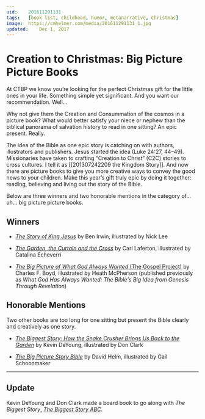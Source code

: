 ```yaml
---
uid:	201611291131
tags:	[book list, childhood, humor, metanarrative, Christmas]
image:	https://cmhelmer.com/media/201611291131_1.jpg
updated:	Dec 1, 2017
---
```


# Creation to Christmas: Big Picture Picture Books

At CTBP we know you’re looking for the perfect Christmas gift for the little ones in your life. Something simple yet significant. And you want our recommendation. Well…

Why not give them the Creation and Consummation of the cosmos in a picture book? What would better satisfy your niece or nephew than the biblical panorama of salvation history to read in one sitting? An epic present. Really.

The idea of the Bible as one epic story is catching on with authors, illustrators and publishers. Jesus started the idea (Luke 24:27, 44–49). Missionaries have taken to crafting “Creation to Christ” (C2C) stories to cross cultures. I tell it as [[201307242209 the Kingdom Story]]. And now there are picture books to give you more creative ways to convey the good news to your children. Make this year’s gift truly epic by doing it together: reading, believing and living out the story of the Bible.

Below are three winners and two honorable mentions in the category of… uh… big picture picture books.

## Winners

- [*The Story of King Jesus*](https://www.davidccook.com/catalog/Detail.cfm?sn=130638) by Ben Irwin, illustrated by Nick Lee

- [*The Garden, the Curtain and the Cross*](https://www.thegoodbook.com/the-garden-the-curtain-and-the-cross) by Carl Laferton, illustrated by Catalina Echeverri

- [*The Big Picture of What God Always Wanted* (The Gospel Project)](http://www.lifeway.com/Product/the-big-picture-of-what-god-always-wanted-P005556932) by Charles F. Boyd, illustrated by Heath McPherson (published previously as *What God Has Always Wanted: The Bible's Big Idea from Genesis Through Revelation*)

## Honorable Mentions

Two other books are too long for one sitting but present the Bible clearly and creatively as one story.

- [*The Biggest Story: How the Snake Crusher Brings Us Back to the Garden*](https://www.crossway.org/books/the-biggest-story-hccase/) by Kevin DeYoung, illustrated by Don Clark

- [*The Big Picture Story Bible*](https://www.crossway.org/books/the-big-picture-story-bible-case/) by David Helm, illustrated by Gail Schoonmaker

---- 

## Update

Kevin DeYoung and Don Clark made a board book to go along with *The Biggest Story*, [*The Biggest Story ABC*](https://www.crossway.org/books/the-biggest-story-abcs-bb/).
